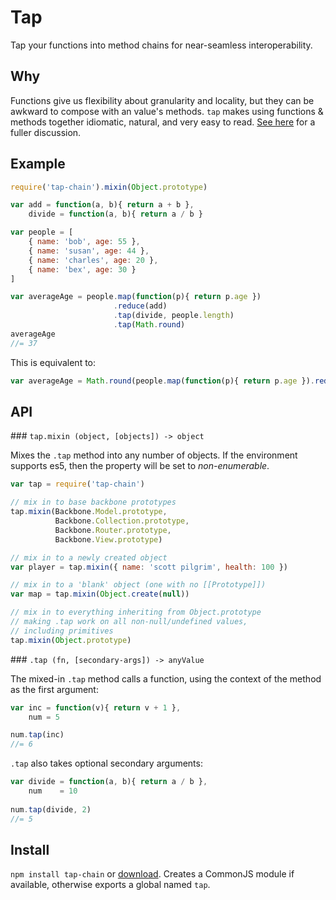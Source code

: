 # Tap 

Tap your functions into method chains for near-seamless interoperability.

## Why

Functions give us flexibility about granularity and locality, but they can be awkward to compose with an value's methods.  `tap` makes using functions & methods together idiomatic, natural, and very easy to read.  [See here](http://hughfdjackson.com/javascript/2012/11/30/tapping-into-the-method-chain/) for a fuller discussion.

## Example

```javascript
require('tap-chain').mixin(Object.prototype)

var add = function(a, b){ return a + b },
    divide = function(a, b){ return a / b }

var people = [
    { name: 'bob', age: 55 },
    { name: 'susan', age: 44 },
    { name: 'charles', age: 20 },
    { name: 'bex', age: 30 }
]

var averageAge = people.map(function(p){ return p.age })
                       .reduce(add)
                       .tap(divide, people.length)
                       .tap(Math.round)
averageAge
//= 37
```

This is equivalent to:

```javascript
var averageAge = Math.round(people.map(function(p){ return p.age }).reduce(add) / people.length)
```

## API

### `tap.mixin (object, [objects]) -> object`

Mixes the `.tap` method into any number of objects.  If the environment supports es5, then the property will be set to *non-enumerable*.

```javascript
var tap = require('tap-chain')

// mix in to base backbone prototypes
tap.mixin(Backbone.Model.prototype, 
          Backbone.Collection.prototype, 
          Backbone.Router.prototype, 
          Backbone.View.prototype)

// mix in to a newly created object
var player = tap.mixin({ name: 'scott pilgrim', health: 100 })

// mix in to a 'blank' object (one with no [[Prototype]])
var map = tap.mixin(Object.create(null))

// mix in to everything inheriting from Object.prototype
// making .tap work on all non-null/undefined values,
// including primitives
tap.mixin(Object.prototype)
```

### `.tap (fn, [secondary-args]) -> anyValue`

The mixed-in `.tap` method calls a function, using the context of the method as the first argument:

```javascript
var inc = function(v){ return v + 1 },
    num = 5

num.tap(inc)
//= 6
```

`.tap` also takes optional secondary arguments:

```javascript
var divide = function(a, b){ return a / b },
    num    = 10
    
num.tap(divide, 2)
//= 5
```
## Install 

`npm install tap-chain` or [download](https://raw.github.com/hughfdjackson/tap/master/tap.js).  Creates a CommonJS module if available, otherwise exports a global named `tap`.
